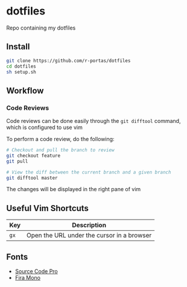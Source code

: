 # dotfiles
Repo containing my dotfiles

## Install
```bash
git clone https://github.com/r-portas/dotfiles
cd dotfiles
sh setup.sh
```

## Workflow
### Code Reviews
Code reviews can be done easily through the `git difftool` command, which is
configured to use vim

To perform a code review, do the following:
```bash
# Checkout and pull the branch to review
git checkout feature
git pull

# View the diff between the current branch and a given branch
git difftool master
```

The changes will be displayed in the right pane of vim

## Useful Vim Shortcuts
| Key       | Description                                           |
| --------- | ----------------------------------------------------- |
| `gx`      | Open the URL under the cursor in a browser            |

## Fonts
- [Source Code Pro](https://fonts.google.com/specimen/Source+Code+Pro)
- [Fira Mono](https://fonts.google.com/specimen/Fira+Mono)
